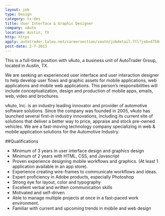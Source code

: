 ```yaml
---
layout: job
type: Design
category: tx-des
title: User Interface & Graphic Designer
company: vAuto
location: Austin, TX
http: https
apply: autotrader.taleo.net/careersection/vauto/jobdetail.ftl?job=47584&source=Job+Board+%E2%80%93+WorkCreative.net
post-date: 2-7-2013
---
```


This is a full-time position with vAuto, a business unit of AutoTrader Group, located in Austin, TX.
 
We are seeking an experienced user interface and user interaction designer to help develop user flows and graphic assets for mobile applications, web applications and mobile web applications.  This person’s responsibilities will include conceptualization, design and production of mobile apps, emails, web, video and brochures.
 
vAuto, Inc. is an industry leading innovator and provider of automotive software solutions. Since the company was founded in 2005, vAuto has launched several first-in industry innovations, including its current site of solutions that deliver a better way to price, appraise and stock pre-owned vehicles. We are a fast-moving technology company specializing in web & mobile application solutions for the Automotive Industry.

##Qualifications
 
* Minimum of 3 years in user interface design and graphics design
* Minimum of 2 years with HTML, CSS, and Javascript
* Proven experience designing mobile workflows and graphics. (At least 1 application available in an app store).
* Experience creating wire-frames to communicate workflows and ideas.
* Expert proficiency in Adobe products, especially Photoshop
* Strong eye for layout, color and typography
* Excellent verbal and written communication skills
* Motivated and self-driven
* Able to manage multiple projects at once in a fast-paced work environment.
* Familiar with current and upcoming trends in mobile and web design